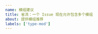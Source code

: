 ```yaml
---
name: 模组建议
title: 省流：一个 Issue 现在允许包含多个模组
about: 提供模组推荐
labels: ['type-mod']
---
```


<!--请给出链接，做一个有树脂的提案者-->

<!--模组如果有必要修改配置文件请说明-->
